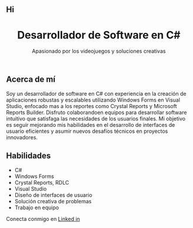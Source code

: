 ## Hi 

<body>
    <header>
        <h1>Desarrollador de Software en C#</h1>
        <p>Apasionado por los videojuegos y soluciones creativas</p>
    </header>
    <section>
        <h2>Acerca de mí</h2>
        <p>
            Soy un desarrollador de software en C# con experiencia en la creación de aplicaciones
            robustas y escalables utilizando Windows Forms en Visual Studio, enfocado mas a los reportes como 
            Crystal Reports y Microsoft Reports Builder. Disfruto colaborandoen equipos para desarrollar 
            software intuitivo que satisfaga las necesidades de los usuarios finales.
            Mi objetivo es seguir mejorando mis habilidades en el desarrollo de interfaces de usuario eficientes
            y asumir nuevos desafíos técnicos en proyectos innovadores.
        </p>
    </section>
    <section>
        <h2>Habilidades</h2>
        <ul>
            <li>C#</li>
            <li>Windows Forms</li>
            <li>Crystal Reports, RDLC</li>
            <li>Visual Studio</li>
            <li>Diseño de interfaces de usuario</li>
            <li>Solución creativa de problemas</li>
            <li>Trabajo en equipo</li>
        </ul>
    </section>
    <footer>
        <p>Conecta conmigo en <a href="https://www.linkedin.com/in/it-mario-hern%C3%A1ndez/">Linked in</a></p>
    </footer>
</body>


<!--
**ninhoProgrammer/ninhoProgrammer** is a ✨ _special_ ✨ repository because its `README.md` (this file) appears on your GitHub profile.

Here are some ideas to get you started:

- 🔭 I’m currently working on ...
- 🌱 I’m currently learning ...
- 👯 I’m looking to collaborate on ...
- 🤔 I’m looking for help with ...
- 💬 Ask me about ...
- 📫 How to reach me: ...
- 😄 Pronouns: ...
- ⚡ Fun fact: ...
-->
